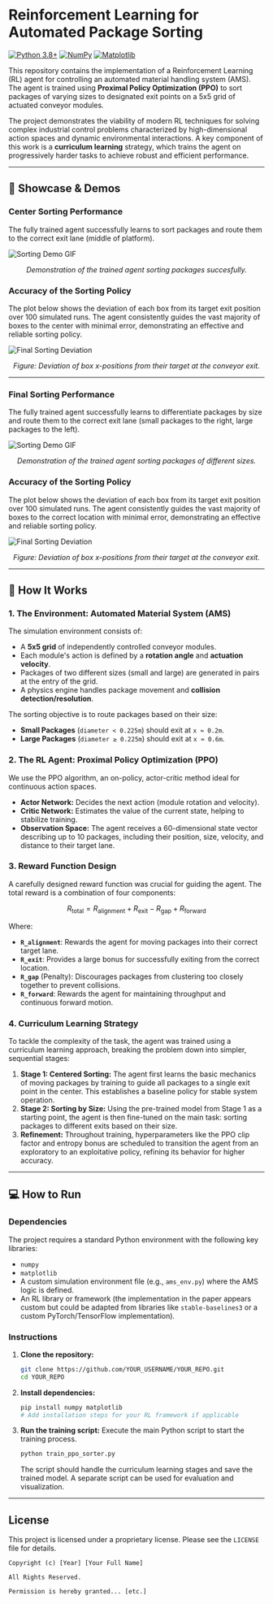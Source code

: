 # Reinforcement Learning for Automated Package Sorting

[![Python 3.8+](https://img.shields.io/badge/Python-3.8+-blue.svg)](https://www.python.org/downloads/)
[![NumPy](https://img.shields.io/badge/NumPy-013243.svg?style=flat&logo=numpy&logoColor=white)](https://numpy.org/)
[![Matplotlib](https://img.shields.io/badge/Matplotlib-%23ffffff.svg?style=flat&logo=Matplotlib&logoColor=black)](https://matplotlib.org/)

This repository contains the implementation of a Reinforcement Learning (RL) agent for controlling an automated material handling system (AMS). The agent is trained using **Proximal Policy Optimization (PPO)** to sort packages of varying sizes to designated exit points on a 5x5 grid of actuated conveyor modules.

The project demonstrates the viability of modern RL techniques for solving complex industrial control problems characterized by high-dimensional action spaces and dynamic environmental interactions. A key component of this work is a **curriculum learning** strategy, which trains the agent on progressively harder tasks to achieve robust and efficient performance.

---

## 🚀 Showcase & Demos

### Center Sorting Performance
The fully trained agent successfully learns to sort packages and route them to the correct exit lane (middle of platform).

<!-- You should create a GIF of your simulation and replace the URL below -->
![Sorting Demo GIF](media/centering.gif)
*<p align="center">Demonstration of the trained agent sorting packages succesfully.</p>*

### Accuracy of the Sorting Policy
The plot below shows the deviation of each box from its target exit position over 100 simulated runs. The agent consistently guides the vast majority of boxes to the center with minimal error, demonstrating an effective and reliable sorting policy.

![Final Sorting Deviation](media/errorCenter.png)
*<p align="center">Figure: Deviation of box x-positions from their target at the conveyor exit.</p>*

---

### Final Sorting Performance
The fully trained agent successfully learns to differentiate packages by size and route them to the correct exit lane (small packages to the right, large packages to the left).

<!-- You should create a GIF of your simulation and replace the URL below -->
![Sorting Demo GIF](media/sizeSort.gif)
*<p align="center">Demonstration of the trained agent sorting packages of different sizes.</p>*

### Accuracy of the Sorting Policy
The plot below shows the deviation of each box from its target exit position over 100 simulated runs. The agent consistently guides the vast majority of boxes to the correct location with minimal error, demonstrating an effective and reliable sorting policy.

![Final Sorting Deviation](media/errorSizesort.png)
*<p align="center">Figure: Deviation of box x-positions from their target at the conveyor exit.</p>*

---

## 🔧 How It Works

### 1. The Environment: Automated Material System (AMS)
The simulation environment consists of:
-   A **5x5 grid** of independently controlled conveyor modules.
-   Each module's action is defined by a **rotation angle** and **actuation velocity**.
-   Packages of two different sizes (small and large) are generated in pairs at the entry of the grid.
-   A physics engine handles package movement and **collision detection/resolution**.

The sorting objective is to route packages based on their size:
-   **Small Packages** (`diameter < 0.225m`) should exit at `x ≈ 0.2m`.
-   **Large Packages** (`diameter ≥ 0.225m`) should exit at `x ≈ 0.6m`.

### 2. The RL Agent: Proximal Policy Optimization (PPO)
We use the PPO algorithm, an on-policy, actor-critic method ideal for continuous action spaces.
-   **Actor Network:** Decides the next action (module rotation and velocity).
-   **Critic Network:** Estimates the value of the current state, helping to stabilize training.
-   **Observation Space:** The agent receives a 60-dimensional state vector describing up to 10 packages, including their position, size, velocity, and distance to their target lane.

### 3. Reward Function Design
A carefully designed reward function was crucial for guiding the agent. The total reward is a combination of four components:

$$
R_{\text{total}} = R_{\text{alignment}} + R_{\text{exit}} - R_{\text{gap}} + R_{\text{forward}}
$$

Where:
-   **`R_alignment`**: Rewards the agent for moving packages into their correct target lane.
-   **`R_exit`**: Provides a large bonus for successfully exiting from the correct location.
-   **`R_gap`** (Penalty): Discourages packages from clustering too closely together to prevent collisions.
-   **`R_forward`**: Rewards the agent for maintaining throughput and continuous forward motion.

### 4. Curriculum Learning Strategy
To tackle the complexity of the task, the agent was trained using a curriculum learning approach, breaking the problem down into simpler, sequential stages:

1.  **Stage 1: Centered Sorting:** The agent first learns the basic mechanics of moving packages by training to guide all packages to a single exit point in the center. This establishes a baseline policy for stable system operation.
2.  **Stage 2: Sorting by Size:** Using the pre-trained model from Stage 1 as a starting point, the agent is then fine-tuned on the main task: sorting packages to different exits based on their size.
3.  **Refinement:** Throughout training, hyperparameters like the PPO clip factor and entropy bonus are scheduled to transition the agent from an exploratory to an exploitative policy, refining its behavior for higher accuracy.

---

## 💻 How to Run

### Dependencies
The project requires a standard Python environment with the following key libraries:
-   `numpy`
-   `matplotlib`
-   A custom simulation environment file (e.g., `ams_env.py`) where the AMS logic is defined.
-   An RL library or framework (the implementation in the paper appears custom but could be adapted from libraries like `stable-baselines3` or a custom PyTorch/TensorFlow implementation).

### Instructions
1.  **Clone the repository:**
    ```bash
    git clone https://github.com/YOUR_USERNAME/YOUR_REPO.git
    cd YOUR_REPO
    ```
2.  **Install dependencies:**
    ```bash
    pip install numpy matplotlib
    # Add installation steps for your RL framework if applicable
    ```
3.  **Run the training script:**
    Execute the main Python script to start the training process.
    ```bash
    python train_ppo_sorter.py
    ```
    The script should handle the curriculum learning stages and save the trained model. A separate script can be used for evaluation and visualization.

---

## License
This project is licensed under a proprietary license. Please see the `LICENSE` file for details.

```text
Copyright (c) [Year] [Your Full Name]

All Rights Reserved.

Permission is hereby granted... [etc.]
